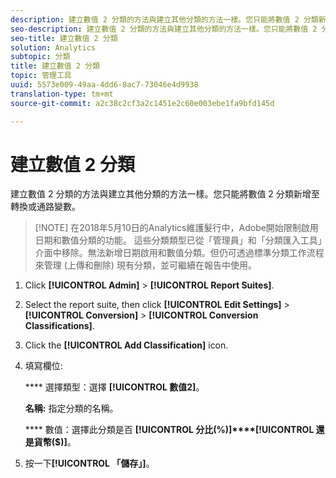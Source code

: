```yaml
---
description: 建立數值 2 分類的方法與建立其他分類的方法一樣。您只能將數值 2 分類新增至轉換或通路變數。
seo-description: 建立數值 2 分類的方法與建立其他分類的方法一樣。您只能將數值 2 分類新增至轉換或通路變數。
seo-title: 建立數值 2 分類
solution: Analytics
subtopic: 分類
title: 建立數值 2 分類
topic: 管理工具
uuid: 5573e009-49aa-4dd6-8ac7-73046e4d9938
translation-type: tm+mt
source-git-commit: a2c38c2cf3a2c1451e2c60e003ebe1fa9bfd145d

---
```



# 建立數值 2 分類

建立數值 2 分類的方法與建立其他分類的方法一樣。您只能將數值 2 分類新增至轉換或通路變數。

> [!NOTE] 在2018年5月10日的Analytics維護髮行中，Adobe開始限制啟用日期和數值分類的功能。 這些分類類型已從「管理員」和「分類匯入工具」介面中移除。無法新增日期啟用和數值分類。但仍可透過標準分類工作流程來管理 (上傳和刪除) 現有分類，並可繼續在報告中使用。

1. Click **[!UICONTROL Admin]** &gt; **[!UICONTROL Report Suites]**.
1. Select the report suite, then click **[!UICONTROL Edit Settings]** &gt; **[!UICONTROL Conversion]** &gt; **[!UICONTROL Conversion Classifications]**.
1. Click the **[!UICONTROL Add Classification]** icon.
1. 填寫欄位: 

   **** 選擇類型：選擇 **[!UICONTROL 數值2]**。

   **名稱:** 指定分類的名稱。

   **** 數值：選擇此分類是百 **[!UICONTROL 分比(%)]****[!UICONTROL 還是貨幣($)]**。

1. 按一下&#x200B;**[!UICONTROL 「儲存」]**。

